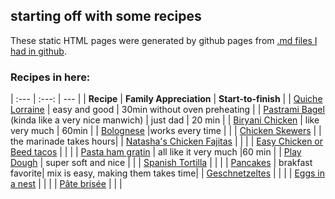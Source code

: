 ## starting off with some recipes

These static HTML pages were generated by github pages from [.md files I had in github](https://github.com/dernorberto/recipesforfamily).

### Recipes in here:

| :--- | :---: | --- |
| **Recipe** | **Family Appreciation** | **Start-to-finish** |
| [Quiche Lorraine](https://dernorberto.github.io/Quiche%20Lorraine) | easy and good | 30min without oven preheating |
| [Pastrami Bagel](https://dernorberto.github.io/pastramibagel) (kinda like a very nice manwich) | just dad | 20 min |
| [Biryani Chicken](https://dernorberto.github.io/Biryani%20chicken) | like very much | 60min |
| [Bolognese](https://dernorberto.github.io/Bolognese%20sauce) |works every time | |
| [Chicken Skewers](https://dernorberto.github.io/Chicken%20skewers) | | the marinade takes hours|
| [Natasha's Chicken Fajitas](https://dernorberto.github.io/Natasha's%20Chicken%20Fajitas) | | |
| [Easy Chicken or Beed tacos](https://dernorberto.github.io/Tacos%20Chicken%20or%20Beef) | | |
| [Pasta ham gratin](https://dernorberto.github.io/Pasta%20ham%20gratin) | all like it very much |60 min |
| [Play Dough](https://dernorberto.github.io/Play%20dough) | super soft and nice | |
| [Spanish Tortilla](https://dernorberto.github.io/Spanish%20tortilla) | | |
| [Pancakes](https://dernorberto.github.io/pancakes) | brakfast favorite|  mix is easy, making them takes time|
| [Geschnetzeltes](https://dernorberto.github.io/Geschnetzeltes) | | |
| [Eggs in a nest](https://dernorberto.github.io/Eggs%20in%20a%20nest) | | | 
| [Pâte brisée](https://dernorberto.github.io/pate%20brisee) | | |
